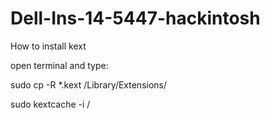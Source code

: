 # Dell-Ins-14-5447-hackintosh
How to install kext

open terminal and type:

sudo cp -R *.kext /Library/Extensions/

sudo kextcache -i /